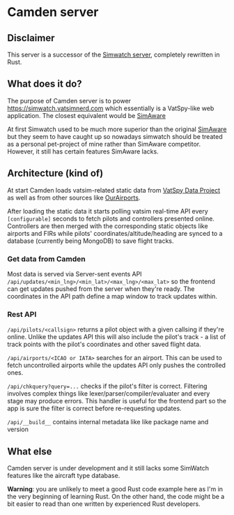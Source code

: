 # Camden server

## Disclaimer

This server is a successor of the [Simwatch server](https://github.com/vatsimnerd/simwatch), completely rewritten in Rust.

## What does it do?

The purpose of Camden server is to power https://simwatch.vatsimnerd.com which essentially is a VatSpy-like web application. The closest equivalent would be [SimAware](https://map.vatsim.net)

At first Simwatch used to be much more superior than the original [SimAware](https://map.vatsim.net) but they seem to have caught up so nowadays simwatch should be treated as a personal pet-project of mine rather than SimAware competitor. However, it still has certain features SimAware lacks.

## Architecture (kind of)

At start Camden loads vatsim-related static data from [VatSpy Data Project](https://github.com/vatsimnetwork/vatspy-data-project) as well as from other sources like [OurAirports](https://ourairports.com/).

After loading the static data it starts polling vatsim real-time API every `[configurable]` seconds to fetch pilots and controllers presented online. Controllers are then merged with the corresponding static objects like airports and FIRs while pilots' coordinates/altitude/heading are synced to a database (currently being MongoDB) to save flight tracks.

### Get data from Camden

Most data is served via Server-sent events API `/api/updates/<min_lng>/<min_lat>/<max_lng>/<max_lat>` so the frontend can get updates pushed from the server when they're ready. The coordinates in the API path define a map window to track updates within.

### Rest API

`/api/pilots/<callsign>` returns a pilot object with a given callsing if they're online. Unlike the updates API this will also include the pilot's track - a list of track points with the pilot's coordinates and other saved flight data.

`/api/airports/<ICAO or IATA>` searches for an airport. This can be used to fetch uncontrolled airports while the updates API only pushes the controlled ones.

`/api/chkquery?query=...` checks if the pilot's filter is correct. Filtering involves complex things like lexer/parser/compiler/evaluater and every stage may produce errors. This handler is useful for the frontend part so the app is sure the filter is correct before re-requesting updates.

`/api/__build__` contains internal metadata like like package name and version

## What else

Camden server is under development and it still lacks some SimWatch features like the aircraft type database.

**Warning**: you are unlikely to meet a good Rust code example here as I'm in the very beginning of learning Rust. On the other hand, the code might be a bit easier to read than one written by experienced Rust developers.
